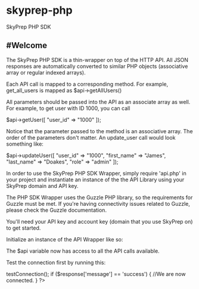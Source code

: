# skyprep-php
SkyPrep PHP SDK

#Welcome
--------

The SkyPrep PHP SDK is a thin-wrapper on top of the HTTP API.
All JSON responses are automatically converted to similar PHP objects (associative array or regular indexed arrays).

Each API call is mapped to a corresponding method.
For example, get_all_users is mapped as $api->getAllUsers()

All parameters should be passed into the API as an associate array as well.
For example, to get user with ID 1000, you can call

$api->getUser([
	"user_id" => "1000"
]);

Notice that the parameter passed to the method is an associative array. The order of the parameters don't matter. An update_user call would look something like:

$api->updateUser([
	"user_id" => "1000",
	"first_name" => "James",
	"last_name" => "Doakes",
	"role" => "admin"
]);


In order to use the SkyPrep PHP SDK Wrapper, simply require 'api.php' in your project and instantiate an instance of the the API Library using your SkyPrep domain and API key.

The PHP SDK Wrapper uses the Guzzle PHP library, so the requirements for Guzzle must be met. If you're having connectivity issues related to Guzzle, please check the Guzzle documentation.

You'll need your API key and account key (domain that you use SkyPrep on) to get started.

Initialize an instance of the API Wrapper like so:

<?php

	require('/path/to/skyprepapi/api.php');

	$acctKey = 'myskyprepdomain.skyprepapp.com';

	$apiKey = 'abcdefgh123456789';

	$api = new SkyPrepApi($acctKey, $apiKey);

?>

The $api variable now has access to all the API calls available.

Test the connection first by running this:

<?php
	$response = $api->testConnection();
	if ($response['message'] == 'success') {
	 //We are now connected.
	}
?>
